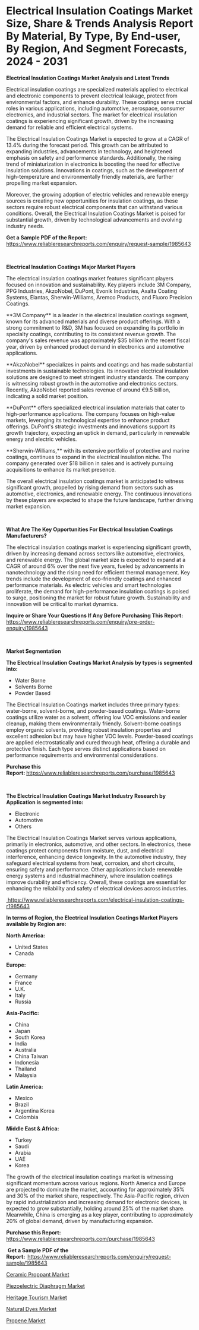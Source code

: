 <p><h1>Electrical Insulation Coatings Market Size, Share & Trends Analysis Report By Material, By Type, By End-user, By Region, And Segment Forecasts, 2024 - 2031</h1></p><p><strong>Electrical Insulation Coatings Market Analysis and Latest Trends</strong></p>
<p><p>Electrical insulation coatings are specialized materials applied to electrical and electronic components to prevent electrical leakage, protect from environmental factors, and enhance durability. These coatings serve crucial roles in various applications, including automotive, aerospace, consumer electronics, and industrial sectors. The market for electrical insulation coatings is experiencing significant growth, driven by the increasing demand for reliable and efficient electrical systems.</p><p>The Electrical Insulation Coatings Market is expected to grow at a CAGR of 13.4% during the forecast period. This growth can be attributed to expanding industries, advancements in technology, and heightened emphasis on safety and performance standards. Additionally, the rising trend of miniaturization in electronics is boosting the need for effective insulation solutions. Innovations in coatings, such as the development of high-temperature and environmentally friendly materials, are further propelling market expansion. </p><p>Moreover, the growing adoption of electric vehicles and renewable energy sources is creating new opportunities for insulation coatings, as these sectors require robust electrical components that can withstand various conditions. Overall, the Electrical Insulation Coatings Market is poised for substantial growth, driven by technological advancements and evolving industry needs.</p></p>
<p><strong>Get a Sample PDF of the Report:&nbsp;</strong> <a href="https://www.reliableresearchreports.com/enquiry/request-sample/1985643?utm_campaign=4&utm_medium=2&utm_source=Github&utm_content=ia&utm_term=15112024&utm_id=electrical-insulation-coatings">https://www.reliableresearchreports.com/enquiry/request-sample/1985643</a></p>
<p>&nbsp;</p>
<p><strong>Electrical Insulation Coatings Major Market Players</strong></p>
<p><p>The electrical insulation coatings market features significant players focused on innovation and sustainability. Key players include 3M Company, PPG Industries, AkzoNobel, DuPont, Evonik Industries, Axalta Coating Systems, Elantas, Sherwin-Williams, Aremco Products, and Fluoro Precision Coatings.</p><p>**3M Company** is a leader in the electrical insulation coatings segment, known for its advanced materials and diverse product offerings. With a strong commitment to R&D, 3M has focused on expanding its portfolio in specialty coatings, contributing to its consistent revenue growth. The company's sales revenue was approximately $35 billion in the recent fiscal year, driven by enhanced product demand in electronics and automotive applications.</p><p>**AkzoNobel** specializes in paints and coatings and has made substantial investments in sustainable technologies. Its innovative electrical insulation solutions are designed to meet stringent industry standards. The company is witnessing robust growth in the automotive and electronics sectors. Recently, AkzoNobel reported sales revenue of around €9.5 billion, indicating a solid market position.</p><p>**DuPont** offers specialized electrical insulation materials that cater to high-performance applications. The company focuses on high-value markets, leveraging its technological expertise to enhance product offerings. DuPont's strategic investments and innovations support its growth trajectory, expecting an uptick in demand, particularly in renewable energy and electric vehicles.</p><p>**Sherwin-Williams,** with its extensive portfolio of protective and marine coatings, continues to expand in the electrical insulation niche. The company generated over $18 billion in sales and is actively pursuing acquisitions to enhance its market presence.</p><p>The overall electrical insulation coatings market is anticipated to witness significant growth, propelled by rising demand from sectors such as automotive, electronics, and renewable energy. The continuous innovations by these players are expected to shape the future landscape, further driving market expansion.</p></p>
<p>&nbsp;</p>
<p><strong>What Are The Key Opportunities For Electrical Insulation Coatings Manufacturers?</strong></p>
<p><p>The electrical insulation coatings market is experiencing significant growth, driven by increasing demand across sectors like automotive, electronics, and renewable energy. The global market size is expected to expand at a CAGR of around 6% over the next five years, fueled by advancements in nanotechnology and the rising need for efficient thermal management. Key trends include the development of eco-friendly coatings and enhanced performance materials. As electric vehicles and smart technologies proliferate, the demand for high-performance insulation coatings is poised to surge, positioning the market for robust future growth. Sustainability and innovation will be critical to market dynamics.</p></p>
<p><strong>Inquire or Share Your Questions If Any Before Purchasing This Report:</strong> <a href="https://www.reliableresearchreports.com/enquiry/pre-order-enquiry/1985643?utm_campaign=4&utm_medium=2&utm_source=Github&utm_content=ia&utm_term=15112024&utm_id=electrical-insulation-coatings">https://www.reliableresearchreports.com/enquiry/pre-order-enquiry/1985643</a></p>
<p>&nbsp;</p>
<p><strong>Market Segmentation</strong></p>
<p><strong>The Electrical Insulation Coatings Market Analysis by types is segmented into:</strong></p>
<p><ul><li>Water Borne</li><li>Solvents Borne</li><li>Powder Based</li></ul></p>
<p><p>The Electrical Insulation Coatings market includes three primary types: water-borne, solvent-borne, and powder-based coatings. Water-borne coatings utilize water as a solvent, offering low VOC emissions and easier cleanup, making them environmentally friendly. Solvent-borne coatings employ organic solvents, providing robust insulation properties and excellent adhesion but may have higher VOC levels. Powder-based coatings are applied electrostatically and cured through heat, offering a durable and protective finish. Each type serves distinct applications based on performance requirements and environmental considerations.</p></p>
<p><strong>Purchase this Report:&nbsp;</strong><a href="https://www.reliableresearchreports.com/purchase/1985643?utm_campaign=4&utm_medium=2&utm_source=Github&utm_content=ia&utm_term=15112024&utm_id=electrical-insulation-coatings">https://www.reliableresearchreports.com/purchase/1985643</a></p>
<p>&nbsp;</p>
<p><strong>The Electrical Insulation Coatings Market Industry Research by Application is segmented into:</strong></p>
<p><ul><li>Electronic</li><li>Automotive</li><li>Others</li></ul></p>
<p><p>The Electrical Insulation Coatings Market serves various applications, primarily in electronics, automotive, and other sectors. In electronics, these coatings protect components from moisture, dust, and electrical interference, enhancing device longevity. In the automotive industry, they safeguard electrical systems from heat, corrosion, and short circuits, ensuring safety and performance. Other applications include renewable energy systems and industrial machinery, where insulation coatings improve durability and efficiency. Overall, these coatings are essential for enhancing the reliability and safety of electrical devices across industries.</p></p>
<p><a href="https://www.reliableresearchreports.com/electrical-insulation-coatings-r1985643?utm_campaign=4&utm_medium=2&utm_source=Github&utm_content=ia&utm_term=15112024&utm_id=electrical-insulation-coatings">&nbsp;https://www.reliableresearchreports.com/electrical-insulation-coatings-r1985643</a></p>
<p><strong>In terms of Region, the Electrical Insulation Coatings Market Players available by Region are:</strong></p>
<p>
    <p> <strong> North America: </strong>
        <ul>
            <li>United States</li>
            <li>Canada</li>
        </ul>
        </p> 
    <p> <strong> Europe: </strong>
        <ul>
            <li>Germany</li>
            <li>France</li>
            <li>U.K.</li>
            <li>Italy</li>
            <li>Russia</li>
        </ul>
        </p> 
    <p> <strong> Asia-Pacific: </strong>
        <ul>
            <li>China</li>
            <li>Japan</li>
            <li>South Korea</li>
            <li>India</li>
            <li>Australia</li>
            <li>China Taiwan</li>
            <li>Indonesia</li>
            <li>Thailand</li>
            <li>Malaysia</li>
        </ul>
        </p> 
    <p> <strong> Latin America: </strong>
        <ul>
            <li>Mexico</li>
            <li>Brazil</li>
            <li>Argentina Korea</li>
            <li>Colombia</li>
        </ul>
        </p> 
    <p> <strong> Middle East & Africa: </strong>
        <ul>
            <li>Turkey</li>
            <li>Saudi</li>
            <li>Arabia</li>
            <li>UAE</li>
            <li>Korea</li>
        </ul>
    </p>
    </p>
<p><p>The growth of the electrical insulation coatings market is witnessing significant momentum across various regions. North America and Europe are projected to dominate the market, accounting for approximately 35% and 30% of the market share, respectively. The Asia-Pacific region, driven by rapid industrialization and increasing demand for electronic devices, is expected to grow substantially, holding around 25% of the market share. Meanwhile, China is emerging as a key player, contributing to approximately 20% of global demand, driven by manufacturing expansion.</p></p>
<p><strong>Purchase this Report: </strong><a href="https://www.reliableresearchreports.com/purchase/1985643?utm_campaign=4&utm_medium=2&utm_source=Github&utm_content=ia&utm_term=15112024&utm_id=electrical-insulation-coatings">https://www.reliableresearchreports.com/purchase/1985643</a></p>
<p>&nbsp;<strong>Get a Sample PDF of the Report:&nbsp;&nbsp;</strong><a href="https://www.reliableresearchreports.com/enquiry/request-sample/1985643?utm_campaign=4&utm_medium=2&utm_source=Github&utm_content=ia&utm_term=15112024&utm_id=electrical-insulation-coatings">https://www.reliableresearchreports.com/enquiry/request-sample/1985643</a></p>
<p><strong></strong></p>
<p><p><a href="https://github.com/Rekhakhatun65/Market-Research-Report-List-1/blob/main/ceramic-proppant-market.md?utm_campaign=4&utm_medium=2&utm_source=Github&utm_content=ia&utm_term=15112024&utm_id=electrical-insulation-coatings">Ceramic Proppant Market</a></p><p><a href="https://www.linkedin.com/pulse/piezoelectric-diaphragm-market-share-analysis-growth-trends-fpi6f?utm_campaign=4&utm_medium=2&utm_source=Github&utm_content=ia&utm_term=15112024&utm_id=electrical-insulation-coatings">Piezoelectric Diaphragm Market</a></p><p><a href="https://issuu.com/reportprime-2/docs/heritage-tourism-market-size-2030.p_d57738c07a7bf2?utm_campaign=4&utm_medium=2&utm_source=Github&utm_content=ia&utm_term=15112024&utm_id=electrical-insulation-coatings">Heritage Tourism Market</a></p><p><a href="https://www.linkedin.com/pulse/investing-natural-dyes-market-trends-leading-products-regional-9qcgf?utm_campaign=4&utm_medium=2&utm_source=Github&utm_content=ia&utm_term=15112024&utm_id=electrical-insulation-coatings">Natural Dyes Market</a></p><p><a href="https://github.com/FosterFahey91/Market-Research-Report-List-1/blob/main/propene-market.md?utm_campaign=4&utm_medium=2&utm_source=Github&utm_content=ia&utm_term=15112024&utm_id=electrical-insulation-coatings">Propene Market</a></p></p>